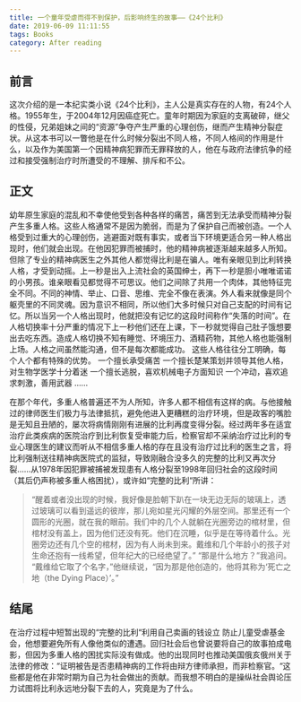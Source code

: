 ```yaml
---
title: 一个童年受虐而得不到保护，后影响终生的故事——《24个比利》
date: 2019-06-09 11:11:55
tags: Books
category: After reading
---
```

## 前言
这次介绍的是一本纪实类小说《24个比利》，主人公是真实存在的人物，有24个人格。1955年生，于2004年12月因癌症死亡。童年时期因为家庭的支离破碎，继父的性侵，兄弟姐妹之间的“资源”争夺产生严重的心理创伤，继而产生精神分裂症状。从这本书可以一瞥他是在什么时候分裂出不同人格，不同人格间的作用是什么，以及作为美国第一个因精神病犯罪而无罪释放的人，他在与政府法律抗争的经过和接受强制治疗时所遭受的不理解、排斥和不公。
<!--more-->
## 正文

幼年原生家庭的混乱和不幸使他受到各种各样的痛苦，痛苦到无法承受而精神分裂产生多重人格。这些人格通常不是因为脆弱，而是为了保护自己而被创造。一个人格受到过重大的心理创伤，逃避面对既有事实，或者当下环境更适合另一种人格出现时，他们就会出现。在他因犯罪而被捕时，他的精神病被逐渐越来越多人所知。但除了专业的精神病医生之外其他人都觉得比利是在骗人。唯有亲眼见到比利转换人格，才受到动摇。上一秒是出入上流社会的英国绅士，再下一秒是胆小唯唯诺诺的小男孩。谁亲眼看见都觉得不可思议。他们之间除了共用一个肉体，其他特征完全不同。不同的神情、举止、口音、思维、完全不像在表演。外人看来就像是同个躯壳里的不同灵魂。因为意识不相同，所以他们大多时候只对自己支配的时间有记忆。所以当另一个人格出现时，他就把没有记忆的这段时间称作“失落的时间”。在人格切换率十分严重的情况下上一秒他们还在上课，下一秒就觉得自己肚子饿想要出去吃东西。造成人格切换不知有睡觉、环境压力、酒精药物，其他人格也能强制上场。人格之间虽然能沟通，但不是每次都能成功。
这些人格往往分工明确，每个人个都有特殊的优势。
一个擅长承受痛苦
一个擅长楚某策划并领导其他人格，对生物学医学十分着迷
一个擅长逃脱，喜欢机械电子方面知识
一个冲动，喜欢追求刺激，善用武器
……

在那个年代，多重人格普遍还不为人所知，许多人都不相信有这样的病。与他接触过的律师医生们极力与法律抵抗，避免他进入更糟糕的治疗环境，但是政客的嘴脸是无知且丑陋的，屡次将病情刚刚有进展的比利再度变得分裂。经过两年多在适宜治疗此类疾病的医院治疗到比利恢复受审能力后，检察官却不采纳治疗过比利的专业心理医生的建议而听从不相信多重人格的存在且没有治疗过比利的医生之言，将比利强制送往精神病医院式的监狱，导致刚融合没多久的完整的比利又再次分裂……从1978年因犯罪被捕被发现患有人格分裂至1998年回归社会的这段时间（其后仍声称被多重人格困扰），或许如“完整的比利“所讲：

>“醒着或者没出现的时候，我好像是脸朝下趴在一块无边无际的玻璃上，透过玻璃可以看到遥远的彼岸，那儿宛如星光闪耀的外层空间。那里还有一个圆形的光圈，就在我的眼前。我们中的几个人就躺在光圈旁边的棺材里，但棺材没有盖上，因为他们还没有死。他们在沉睡，似乎是在等待着什么。光圈旁边还有几个空的棺材，因为有人尚未到来。戴维和几个年龄小的孩子对生命还抱有一线希望，但年纪大的已经绝望了。”
“那是什么地方？”我追问。
“戴维给它取了个名字，”他继续说，“因为那是他创造的，他将其称为‘死亡之地（the Dying Place）’。”
## 结尾
在治疗过程中短暂出现的“完整的比利“利用自己卖画的钱设立 防止儿童受虐基金会，他想要避免所有人像他类似的遭遇。回归社会后也曾说要将自己的故事拍成电影，但因为多重人格的困扰实际没有做成。他的出现同时也推动美国俄亥俄州关于法律的修改：“证明被告是否患精神病的工作将由辩方律师承担，而非检察官。“这些都是他在非常时期为自己为社会做出的贡献。而我想不明白的是操纵社会舆论压力试图将比利永远地分裂下去的人，究竟是为了什么。

